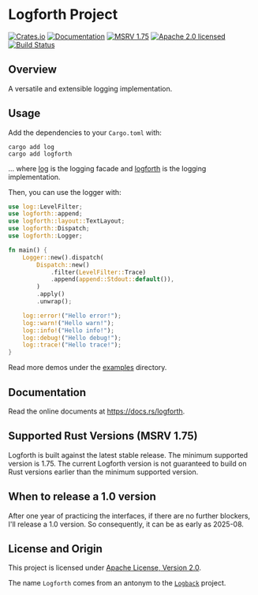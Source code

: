 # Logforth Project

[![Crates.io][crates-badge]][crates-url]
[![Documentation][docs-badge]][docs-url]
[![MSRV 1.75][msrv-badge]](https://www.whatrustisit.com)
[![Apache 2.0 licensed][license-badge]][license-url]
[![Build Status][actions-badge]][actions-url]

[crates-badge]: https://img.shields.io/crates/v/logforth.svg
[crates-url]: https://crates.io/crates/logforth
[docs-badge]: https://docs.rs/logforth/badge.svg
[msrv-badge]: https://img.shields.io/badge/MSRV-1.75-green?logo=rust
[docs-url]: https://docs.rs/logforth
[license-badge]: https://img.shields.io/crates/l/logforth
[license-url]: LICENSE
[actions-badge]: https://github.com/fast/logforth/workflows/CI/badge.svg
[actions-url]:https://github.com/fast/logforth/actions?query=workflow%3ACI

## Overview

A versatile and extensible logging implementation.

## Usage

Add the dependencies to your `Cargo.toml` with:

```shell
cargo add log
cargo add logforth
```

... where [log](https://crates.io/crates/log) is the logging facade and [logforth](https://crates.io/crates/logforth) is the logging implementation.

Then, you can use the logger with:

```rust
use log::LevelFilter;
use logforth::append;
use logforth::layout::TextLayout;
use logforth::Dispatch;
use logforth::Logger;

fn main() {
    Logger::new().dispatch(
        Dispatch::new()
            .filter(LevelFilter::Trace)
            .append(append::Stdout::default()),
        )
        .apply()
        .unwrap();

    log::error!("Hello error!");
    log::warn!("Hello warn!");
    log::info!("Hello info!");
    log::debug!("Hello debug!");
    log::trace!("Hello trace!");
}
```

Read more demos under the [examples](examples) directory.

## Documentation

Read the online documents at https://docs.rs/logforth.

## Supported Rust Versions (MSRV 1.75)

Logforth is built against the latest stable release. The minimum supported version is 1.75. The current Logforth version is not guaranteed to build on Rust versions earlier than the minimum supported version.

## When to release a 1.0 version

After one year of practicing the interfaces, if there are no further blockers, I'll release a 1.0 version. So consequently, it can be as early as 2025-08.

## License and Origin

This project is licensed under [Apache License, Version 2.0](LICENSE).

The name `Logforth` comes from an antonym to the [`Logback`](https://logback.qos.ch/) project.
